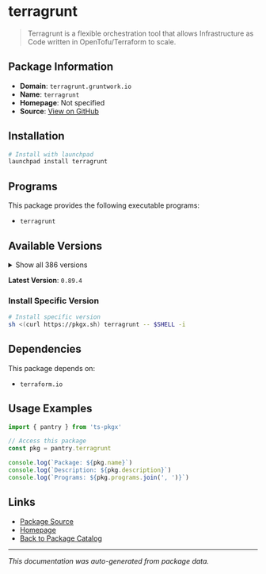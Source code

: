 # terragrunt

> Terragrunt is a flexible orchestration tool that allows Infrastructure as Code written in OpenTofu/Terraform to scale.

## Package Information

- **Domain**: `terragrunt.gruntwork.io`
- **Name**: `terragrunt`
- **Homepage**: Not specified
- **Source**: [View on GitHub](https://github.com/pkgxdev/pantry/tree/main/projects/terragrunt.gruntwork.io/package.yml)

## Installation

```bash
# Install with launchpad
launchpad install terragrunt
```

## Programs

This package provides the following executable programs:

- `terragrunt`

## Available Versions

<details>
<summary>Show all 386 versions</summary>

- `0.89.4`, `0.89.3`, `0.89.2`, `0.89.1`, `0.89.0`
- `0.88.1`, `0.88.0`, `0.87.7`, `0.87.6`, `0.87.5`
- `0.87.4`, `0.87.3`, `0.87.2`, `0.87.1`, `0.87.0`
- `0.86.3`, `0.86.2`, `0.86.1`, `0.86.0`, `0.85.1`
- `0.85.0`, `0.84.1`, `0.84.0`, `0.83.2`, `0.83.1`
- `0.83.0`, `0.82.4`, `0.82.3`, `0.82.2`, `0.82.1`
- `0.82.0`, `0.81.10`, `0.81.9`, `0.81.8`, `0.81.7`
- `0.81.6`, `0.81.5`, `0.81.4`, `0.81.3`, `0.81.2`
- `0.81.1`, `0.81.0`, `0.80.4`, `0.80.3`, `0.80.2`
- `0.80.1`, `0.80.0`, `0.79.3`, `0.79.2`, `0.79.1`
- `0.79.0`, `0.78.4`, `0.78.3`, `0.78.2`, `0.78.1`
- `0.78.0`, `0.77.22`, `0.77.21`, `0.77.20`, `0.77.19`
- `0.77.18`, `0.77.17`, `0.77.16`, `0.77.15`, `0.77.14`
- `0.77.13`, `0.77.12`, `0.77.11`, `0.77.10`, `0.77.9`
- `0.77.8`, `0.77.7`, `0.77.6`, `0.77.5`, `0.77.4`
- `0.77.3`, `0.77.2`, `0.77.1`, `0.77.0`, `0.76.8`
- `0.76.7`, `0.76.6`, `0.76.5`, `0.76.4`, `0.76.3`
- `0.76.2`, `0.76.1`, `0.76.0`, `0.75.10`, `0.75.9`
- `0.75.8`, `0.75.7`, `0.75.6`, `0.75.5`, `0.75.4`
- `0.75.3`, `0.75.2`, `0.75.1`, `0.75.0`, `0.74.0`
- `0.73.16`, `0.73.15`, `0.73.14`, `0.73.13`, `0.73.12`
- `0.73.11`, `0.73.10`, `0.73.9`, `0.73.8`, `0.73.7`
- `0.73.6`, `0.73.5`, `0.73.4`, `0.73.3`, `0.73.2`
- `0.73.1`, `0.73.0`, `0.72.9`, `0.72.8`, `0.72.6`
- `0.72.5`, `0.72.4`, `0.72.3`, `0.72.2`, `0.72.1`
- `0.72.0`, `0.71.5`, `0.71.4`, `0.71.3`, `0.71.2`
- `0.71.1`, `0.71.0`, `0.70.4`, `0.70.3`, `0.70.2`
- `0.70.1`, `0.70.0`, `0.69.13`, `0.69.12`, `0.69.11`
- `0.69.10`, `0.69.9`, `0.69.8`, `0.69.7`, `0.69.6`
- `0.69.5`, `0.69.3`, `0.69.2`, `0.69.1`, `0.69.0`
- `0.68.17`, `0.68.16`, `0.68.15`, `0.68.14`, `0.68.13`
- `0.68.12`, `0.68.10`, `0.68.9`, `0.68.8`, `0.68.7`
- `0.68.6`, `0.68.5`, `0.68.4`, `0.68.3`, `0.68.2`
- `0.68.1`, `0.68.0`, `0.67.16`, `0.67.15`, `0.67.14`
- `0.67.13`, `0.67.12`, `0.67.11`, `0.67.10`, `0.67.9`
- `0.67.8`, `0.67.7`, `0.67.6`, `0.67.5`, `0.67.4`
- `0.67.3`, `0.67.2`, `0.67.1`, `0.67.0`, `0.66.9`
- `0.66.8`, `0.66.7`, `0.66.6`, `0.66.5`, `0.66.4`
- `0.66.3`, `0.66.2`, `0.66.1`, `0.66.0`, `0.65.0`
- `0.64.5`, `0.64.4`, `0.64.3`, `0.64.2`, `0.64.1`
- `0.64.0`, `0.63.8`, `0.63.7`, `0.63.6`, `0.63.5`
- `0.63.4`, `0.63.3`, `0.63.2`, `0.63.1`, `0.63.0`
- `0.62.3`, `0.62.2`, `0.62.1`, `0.62.0`, `0.61.1`
- `0.61.0`, `0.60.1`, `0.60.0`, `0.59.7`, `0.59.6`
- `0.59.5`, `0.59.4`, `0.59.3`, `0.59.2`, `0.59.1`
- `0.59.0`, `0.58.16`, `0.58.15`, `0.58.14`, `0.58.13`
- `0.58.12`, `0.58.11`, `0.58.10`, `0.58.9`, `0.58.8`
- `0.58.7`, `0.58.6`, `0.58.5`, `0.58.4`, `0.58.3`
- `0.58.2`, `0.58.1`, `0.58.0`, `0.57.13`, `0.57.12`
- `0.57.11`, `0.57.10`, `0.57.9`, `0.57.8`, `0.57.7`
- `0.57.6`, `0.57.5`, `0.57.4`, `0.57.3`, `0.57.2`
- `0.57.1`, `0.57.0`, `0.56.5`, `0.56.4`, `0.56.3`
- `0.56.2`, `0.56.1`, `0.56.0`, `0.55.21`, `0.55.20`
- `0.55.19`, `0.55.18`, `0.55.17`, `0.55.16`, `0.55.15`
- `0.55.14`, `0.55.13`, `0.55.12`, `0.55.11`, `0.55.10`
- `0.55.9`, `0.55.8`, `0.55.7`, `0.55.6`, `0.55.5`
- `0.55.4`, `0.55.3`, `0.55.2`, `0.55.1`, `0.55.0`
- `0.54.22`, `0.54.21`, `0.54.20`, `0.54.19`, `0.54.18`
- `0.54.17`, `0.54.16`, `0.54.15`, `0.54.14`, `0.54.13`
- `0.54.12`, `0.54.11`, `0.54.10`, `0.54.9`, `0.54.8`
- `0.54.7`, `0.54.6`, `0.54.5`, `0.54.4`, `0.54.3`
- `0.54.2`, `0.54.1`, `0.54.0`, `0.53.8`, `0.53.7`
- `0.53.6`, `0.53.5`, `0.53.4`, `0.53.3`, `0.53.2`
- `0.53.1`, `0.53.0`, `0.52.7`, `0.52.6`, `0.52.5`
- `0.52.4`, `0.52.3`, `0.52.2`, `0.52.1`, `0.52.0`
- `0.51.9`, `0.51.8`, `0.51.7`, `0.51.6`, `0.51.5`
- `0.51.4`, `0.51.3`, `0.51.2`, `0.51.1`, `0.51.0`
- `0.50.17`, `0.50.16`, `0.50.15`, `0.50.14`, `0.50.13`
- `0.50.12`, `0.50.11`, `0.50.10`, `0.50.9`, `0.50.8`
- `0.50.7`, `0.50.6`, `0.50.5`, `0.50.4`, `0.50.3`
- `0.50.2`, `0.50.1`, `0.50.0`, `0.49.1`, `0.49.0`
- `0.48.6`, `0.48.5`, `0.48.4`, `0.48.3`, `0.48.2`
- `0.48.1`, `0.48.0`, `0.47.0`, `0.46.3`, `0.46.2`
- `0.46.1`, `0.46.0`, `0.45.18`, `0.45.17`, `0.45.16`
- `0.45.15`, `0.45.14`, `0.45.13`, `0.45.12`, `0.45.11`
- `0.45.10`, `0.45.9`, `0.45.8`, `0.45.7`, `0.45.6`
- `0.45.5`, `0.45.4`, `0.45.3`, `0.45.2`, `0.45.1`
- `0.45.0`

</details>

**Latest Version**: `0.89.4`

### Install Specific Version

```bash
# Install specific version
sh <(curl https://pkgx.sh) terragrunt -- $SHELL -i
```

## Dependencies

This package depends on:

- `terraform.io`

## Usage Examples

```typescript
import { pantry } from 'ts-pkgx'

// Access this package
const pkg = pantry.terragrunt

console.log(`Package: ${pkg.name}`)
console.log(`Description: ${pkg.description}`)
console.log(`Programs: ${pkg.programs.join(', ')}`)
```

## Links

- [Package Source](https://github.com/pkgxdev/pantry/tree/main/projects/terragrunt.gruntwork.io/package.yml)
- [Homepage](#)
- [Back to Package Catalog](../../package-catalog.md)

---

*This documentation was auto-generated from package data.*
